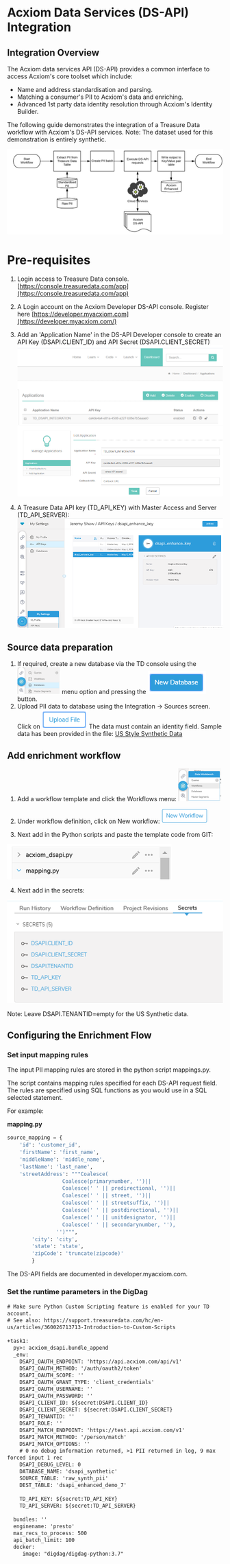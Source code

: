 # Acxiom Data Services (DS-API) Integration

## Integration Overview

The Acxiom data services API (DS-API) provides a common interface to access Acxiom's core toolset which include:

* Name and address standardisation and parsing.
* Matching a consumer's PII to Acxiom's data and enriching.
* Advanced 1st party data identity resolution through Acxiom's Identity Builder.

The following guide demonstrates the integration of a Treasure Data workflow with Acxiom's DS-API services. 
Note: The dataset used for this demonstration is entirely synthetic.

![Data Flow](img/Integration_Overview.jpg)

# Pre-requisites
1. Login access to Treasure Data console. [https://console.treasuredata.com/app](https://console.treasuredata.com/app)

2. A Login account on the Acxiom Developer DS-API console. Register here [https://developer.myacxiom.com](https://developer.myacxiom.com/)

3. Add an 'Application Name' in the DS-API Developer console to create an API Key (DSAPI.CLIENT_ID) and API Secret (DSAPI.CLIENT_SECRET)
![my acxiom add application](img/add_application.png)
![location of api key and secret](img/api_key.png)

4. A Treasure Data API key (TD_API_KEY) with Master Access and Server (TD_API_SERVER):
![Treasure Data API key](img/TD_API_Key.png)


## Source data preparation

1. If required, create a new database via the TD console using the ![Database menu](img/database_menu.png) menu option and pressing the  ![Database Button](img/new_database_button.png) button.
2. Upload PII data to database using the Integration -> Sources screen. 
Click on ![Upload File](img/upload_file.png) 
The data must contain an identity field. Sample data has been provided in the file:
[US Style Synthetic Data](US_synthetic.csv)

   

## Add enrichment workflow

1. Add a workflow template and click the Workflows menu:
![workflow menu](img/workflows_menu.png)

2. Under workflow definition, click on New workflow:
![new workflow](img/new_workflow.jpg)

3. Next add in the Python scripts and paste the template code from GIT: 

![workflow scripts](img/workflow_scripts.png)

4. Next add in the secrets:

![secrets](img/required_secrets.png)

Note: Leave DSAPI.TENANTID=empty for the US Synthetic data.

## Configuring the Enrichment Flow

### Set input mapping rules

The input PII mapping rules are stored in the python script mappings.py.

The script contains mapping rules specified for each DS-API request field. The rules are specified using SQL functions as you would use in a SQL selected statement.

For example:

**mapping.py**
```python
source_mapping = {
    'id': 'customer_id',
    'firstName': 'first_name',
    'middleName': 'middle_name',
    'lastName': 'last_name',
    'streetAddress': """Coalesce(
                  Coalesce(primarynumber, '')||
                  Coalesce(' ' || predirectional, '')||
                  Coalesce(' ' || street, '')||
                  Coalesce(' ' || streetsuffix, '')||
                  Coalesce(' ' || postdirectional, '')||
                  Coalesce(' ' || unitdesignator, '')||
                  Coalesce(' ' || secondarynumber, ''),
                '')""",
        'city': 'city',
        'state': 'state',
        'zipCode': 'truncate(zipcode)'
        }
```

The DS-API fields are documented in developer.myacxiom.com.

### Set the runtime parameters in the DigDag
```digdag
# Make sure Python Custom Scripting feature is enabled for your TD account.
# See also: https://support.treasuredata.com/hc/en-us/articles/360026713713-Introduction-to-Custom-Scripts
 
+task1:
  py>: acxiom_dsapi.bundle_append
  _env:
    DSAPI_OAUTH_ENDPOINT: 'https://api.acxiom.com/api/v1'
    DSAPI_OAUTH_METHOD: '/auth/oauth2/token'
    DSAPI_OAUTH_SCOPE: ''
    DSAPI_OAUTH_GRANT_TYPE: 'client_credentials'
    DSAPI_OAUTH_USERNAME: ''
    DSAPI_OAUTH_PASSWORD: ''
    DSAPI_CLIENT_ID: ${secret:DSAPI.CLIENT_ID}
    DSAPI_CLIENT_SECRET: ${secret:DSAPI.CLIENT_SECRET}
    DSAPI_TENANTID: ''
    DSAPI_ROLE: ''
    DSAPI_MATCH_ENDPOINT: 'https://test.api.acxiom.com/v1'
    DSAPI_MATCH_METHOD: '/person/match'
    DSAPI_MATCH_OPTIONS: ''
    # 0 no debug information returned, >1 PII returned in log, 9 max forced input 1 rec
    DSAPI_DEBUG_LEVEL: 0
    DATABASE_NAME: 'dsapi_synthetic'
    SOURCE_TABLE: 'raw_synth_pii'
    DEST_TABLE: 'dsapi_enhanced_demo_7'
     
    TD_API_KEY: ${secret:TD_API_KEY}
    TD_API_SERVER: ${secret:TD_API_SERVER}
   
  bundles: ''
  enginename: 'presto' 
  max_recs_to_process: 500
  api_batch_limit: 100
  docker:
     image: "digdag/digdag-python:3.7"
 ```



